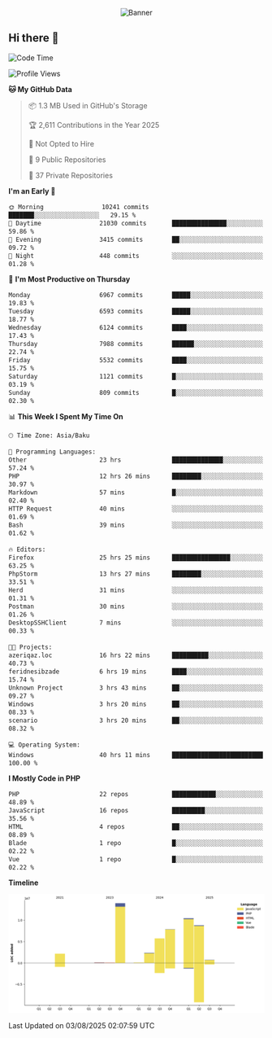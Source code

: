 <!--WALLPAPER-->
<p align='center'>
  <img src='assets/wallpapers/2.gif' alt='Banner'>
</p>
<!--/WALLPAPER-->

## Hi there 👋

<!--START_SECTION:waka-->
![Code Time](http://img.shields.io/badge/Code%20Time-30%20hrs%2049%20mins-blue)

![Profile Views](http://img.shields.io/badge/Profile%20Views-0-blue)

**🐱 My GitHub Data** 

> 📦 1.3 MB Used in GitHub's Storage 
 > 
> 🏆 2,611 Contributions in the Year 2025
 > 
> 🚫 Not Opted to Hire
 > 
> 📜 9 Public Repositories 
 > 
> 🔑 37 Private Repositories 
 > 
**I'm an Early 🐤** 

```text
🌞 Morning                10241 commits       ███████░░░░░░░░░░░░░░░░░░   29.15 % 
🌆 Daytime                21030 commits       ███████████████░░░░░░░░░░   59.86 % 
🌃 Evening                3415 commits        ██░░░░░░░░░░░░░░░░░░░░░░░   09.72 % 
🌙 Night                  448 commits         ░░░░░░░░░░░░░░░░░░░░░░░░░   01.28 % 
```
📅 **I'm Most Productive on Thursday** 

```text
Monday                   6967 commits        █████░░░░░░░░░░░░░░░░░░░░   19.83 % 
Tuesday                  6593 commits        █████░░░░░░░░░░░░░░░░░░░░   18.77 % 
Wednesday                6124 commits        ████░░░░░░░░░░░░░░░░░░░░░   17.43 % 
Thursday                 7988 commits        ██████░░░░░░░░░░░░░░░░░░░   22.74 % 
Friday                   5532 commits        ████░░░░░░░░░░░░░░░░░░░░░   15.75 % 
Saturday                 1121 commits        █░░░░░░░░░░░░░░░░░░░░░░░░   03.19 % 
Sunday                   809 commits         █░░░░░░░░░░░░░░░░░░░░░░░░   02.30 % 
```


📊 **This Week I Spent My Time On** 

```text
🕑︎ Time Zone: Asia/Baku

💬 Programming Languages: 
Other                    23 hrs              ██████████████░░░░░░░░░░░   57.24 % 
PHP                      12 hrs 26 mins      ████████░░░░░░░░░░░░░░░░░   30.97 % 
Markdown                 57 mins             █░░░░░░░░░░░░░░░░░░░░░░░░   02.40 % 
HTTP Request             40 mins             ░░░░░░░░░░░░░░░░░░░░░░░░░   01.69 % 
Bash                     39 mins             ░░░░░░░░░░░░░░░░░░░░░░░░░   01.62 % 

🔥 Editors: 
Firefox                  25 hrs 25 mins      ████████████████░░░░░░░░░   63.25 % 
PhpStorm                 13 hrs 27 mins      ████████░░░░░░░░░░░░░░░░░   33.51 % 
Herd                     31 mins             ░░░░░░░░░░░░░░░░░░░░░░░░░   01.31 % 
Postman                  30 mins             ░░░░░░░░░░░░░░░░░░░░░░░░░   01.26 % 
DesktopSSHClient         7 mins              ░░░░░░░░░░░░░░░░░░░░░░░░░   00.33 % 

🐱‍💻 Projects: 
azeriqaz.loc             16 hrs 22 mins      ██████████░░░░░░░░░░░░░░░   40.73 % 
feridnesibzade           6 hrs 19 mins       ████░░░░░░░░░░░░░░░░░░░░░   15.74 % 
Unknown Project          3 hrs 43 mins       ██░░░░░░░░░░░░░░░░░░░░░░░   09.27 % 
Windows                  3 hrs 20 mins       ██░░░░░░░░░░░░░░░░░░░░░░░   08.33 % 
scenario                 3 hrs 20 mins       ██░░░░░░░░░░░░░░░░░░░░░░░   08.32 % 

💻 Operating System: 
Windows                  40 hrs 11 mins      █████████████████████████   100.00 % 
```

**I Mostly Code in PHP** 

```text
PHP                      22 repos            ████████████░░░░░░░░░░░░░   48.89 % 
JavaScript               16 repos            █████████░░░░░░░░░░░░░░░░   35.56 % 
HTML                     4 repos             ██░░░░░░░░░░░░░░░░░░░░░░░   08.89 % 
Blade                    1 repo              █░░░░░░░░░░░░░░░░░░░░░░░░   02.22 % 
Vue                      1 repo              █░░░░░░░░░░░░░░░░░░░░░░░░   02.22 % 
```



**Timeline**

![Lines of Code chart](https://raw.githubusercontent.com/feridnesibzade/feridnesibzade/main/assets/bar_graph.png)


 Last Updated on 03/08/2025 02:07:59 UTC
<!--END_SECTION:waka-->
